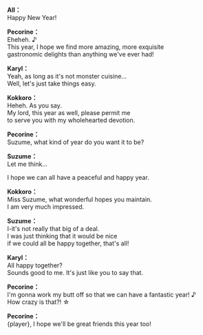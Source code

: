 # 

  
**All：**  
Happy New Year!  
  
**Pecorine：**  
Eheheh. ♪  
This year, I hope we find more amazing, more exquisite  
gastronomic delights than anything we've ever had!  
  
**Karyl：**  
Yeah, as long as it's not monster cuisine...  
Well, let's just take things easy.  
  
**Kokkoro：**  
Heheh. As you say.  
My lord, this year as well, please permit me  
to serve you with my wholehearted devotion.  
  
**Pecorine：**  
Suzume, what kind of year do you want it to be?  
  
**Suzume：**  
Let me think...  
  
I hope we can all have a peaceful and happy year.  
  
**Kokkoro：**  
Miss Suzume, what wonderful hopes you maintain.  
I am very much impressed.  
  
**Suzume：**  
I-it's not really that big of a deal.  
I was just thinking that it would be nice  
if we could all be happy together, that's all!  
  
**Karyl：**  
All happy together?  
Sounds good to me. It's just like you to say that.  
  
**Pecorine：**  
I'm gonna work my butt off so that we can have a fantastic year! ♪  
How crazy is that?! ☆  
  
**Pecorine：**  
{player}, I hope we'll be great friends this year too!  
